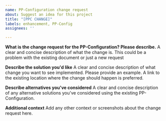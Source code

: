 ```yaml
---
name: PP-Configuration change request
about: Suggest an idea for this project
title: "[PPC CHANGE]"
labels: enhancement, PP-Config
assignees: ''

---
```


**What is the change request for the PP-Configuration? Please describe.**
A clear and concise description of what the change is. This could be a problem with the existing document or just a new request

**Describe the solution you'd like**
A clear and concise description of what change you want to see implemented. Please provide an example. A link to the existing location where the change should happen is preferred.

**Describe alternatives you've considered**
A clear and concise description of any alternative solutions you've considered using the existing PP-Configuration.

**Additional context**
Add any other context or screenshots about the change request here.
